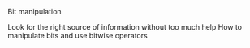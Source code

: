 Bit manipulation

Look for the right source of information without too much help
How to manipulate bits and use bitwise operators
